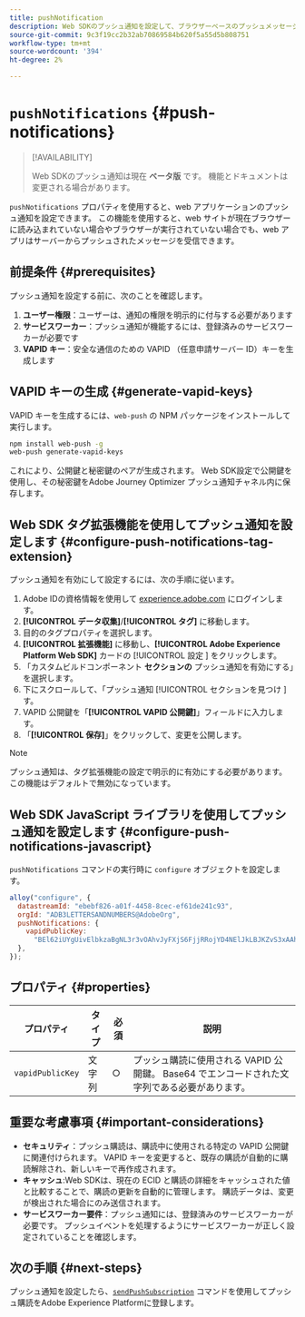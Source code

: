 ```yaml
---
title: pushNotification
description: Web SDKのプッシュ通知を設定して、ブラウザーベースのプッシュメッセージを有効にします。
source-git-commit: 9c3f19cc2b32ab70869584b620f5a55d5b808751
workflow-type: tm+mt
source-wordcount: '394'
ht-degree: 2%

---
```



# `pushNotifications` {#push-notifications}

>[!AVAILABILITY]
>
> Web SDKのプッシュ通知は現在 **ベータ版** です。 機能とドキュメントは変更される場合があります。

`pushNotifications` プロパティを使用すると、web アプリケーションのプッシュ通知を設定できます。 この機能を使用すると、web サイトが現在ブラウザーに読み込まれていない場合やブラウザーが実行されていない場合でも、web アプリはサーバーからプッシュされたメッセージを受信できます。

## 前提条件 {#prerequisites}

プッシュ通知を設定する前に、次のことを確認します。

1. **ユーザー権限**：ユーザーは、通知の権限を明示的に付与する必要があります
2. **サービスワーカー**：プッシュ通知が機能するには、登録済みのサービスワーカーが必要です
3. **VAPID キー**：安全な通信のための VAPID （任意申請サーバー ID）キーを生成します

## VAPID キーの生成 {#generate-vapid-keys}

VAPID キーを生成するには、`web-push` の NPM パッケージをインストールして実行します。

```bash
npm install web-push -g
web-push generate-vapid-keys
```

これにより、公開鍵と秘密鍵のペアが生成されます。 Web SDK設定で公開鍵を使用し、その秘密鍵をAdobe Journey Optimizer プッシュ通知チャネル内に保存します。

## Web SDK タグ拡張機能を使用してプッシュ通知を設定します {#configure-push-notifications-tag-extension}

プッシュ通知を有効にして設定するには、次の手順に従います。

1. Adobe IDの資格情報を使用して [experience.adobe.com](https://experience.adobe.com) にログインします。
1. **[!UICONTROL データ収集]**/**[!UICONTROL タグ]** に移動します。
1. 目的のタグプロパティを選択します。
1. **[!UICONTROL 拡張機能]** に移動し、**[!UICONTROL Adobe Experience Platform Web SDK]** カードの [!UICONTROL  設定 ] をクリックします。
1. 「カスタムビルドコンポーネント **セクションの** プッシュ通知を有効にする」を選択します。
1. 下にスクロールして、「プッシュ通知 [!UICONTROL  セクションを見つけ ] す。
1. VAPID 公開鍵を「**[!UICONTROL VAPID 公開鍵]**」フィールドに入力します。
1. 「**[!UICONTROL 保存]**」をクリックして、変更を公開します。

>[!NOTE]
>
> プッシュ通知は、タグ拡張機能の設定で明示的に有効にする必要があります。 この機能はデフォルトで無効になっています。

## Web SDK JavaScript ライブラリを使用してプッシュ通知を設定します {#configure-push-notifications-javascript}

`pushNotifications` コマンドの実行時に `configure` オブジェクトを設定します。

```js
alloy("configure", {
  datastreamId: "ebebf826-a01f-4458-8cec-ef61de241c93",
  orgId: "ADB3LETTERSANDNUMBERS@AdobeOrg",
  pushNotifications: {
    vapidPublicKey:
      "BEl62iUYgUivElbkzaBgNL3r3vOAhvJyFXjS6FjjRRojYD4NElJkLBJKZvS3xAAh4_gE3WnMaZNu_KGP4jAQlJz",
  },
});
```

## プロパティ {#properties}

| プロパティ | タイプ | 必須 | 説明 |
| ------ | ------ | -------- | ----- |
| `vapidPublicKey` | 文字列 | ○ | プッシュ購読に使用される VAPID 公開鍵。 Base64 でエンコードされた文字列である必要があります。 |

## 重要な考慮事項 {#important-considerations}

- **セキュリティ**：プッシュ購読は、購読中に使用される特定の VAPID 公開鍵に関連付けられます。 VAPID キーを変更すると、既存の購読が自動的に購読解除され、新しいキーで再作成されます。
- **キャッシュ**:Web SDKは、現在の ECID と購読の詳細をキャッシュされた値と比較することで、購読の更新を自動的に管理します。 購読データは、変更が検出された場合にのみ送信されます。
- **サービスワーカー要件**：プッシュ通知には、登録済みのサービスワーカーが必要です。 プッシュイベントを処理するようにサービスワーカーが正しく設定されていることを確認します。

## 次の手順 {#next-steps}

プッシュ通知を設定したら、[`sendPushSubscription`](../sendPushSubscription.md) コマンドを使用してプッシュ購読をAdobe Experience Platformに登録します。
